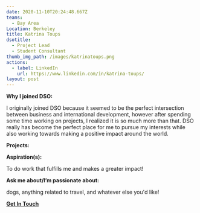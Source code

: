 ```yaml
---
date: 2020-11-10T20:24:48.667Z
teams:
  - Bay Area
Location: Berkeley
title: Katrina Toups
dsotitle:
  - Project Lead
  - Student Consultant
thumb_img_path: /images/katrinatoups.png
actions:
  - label: LinkedIn
    url: https://www.linkedin.com/in/katrina-toups/
layout: post
---
```

**Why I joined DSO:**<!--StartFragment-->

I originally joined DSO because it seemed to be the perfect intersection between business and international development, however after spending some time working on projects, I realized it is so much more than that. DSO really has become the perfect place for me to pursue my interests while also working towards making a positive impact around the world.

<!--EndFragment-->

**Projects:**

**Aspiration(s):** <!--StartFragment-->

To do work that fulfills me and makes a greater impact!

<!--EndFragment-->

**Ask me about/I’m passionate about:** <!--StartFragment-->

dogs, anything related to travel, and whatever else you'd like!

<!--EndFragment-->

**[Get In Touch](mailto:katrinatoups@dsoglobal.org)**